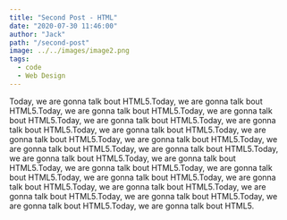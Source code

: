 ```yaml
---
title: "Second Post - HTML"
date: "2020-07-30 11:46:00"
author: "Jack"
path: "/second-post"
image: ../../images/image2.png
tags:
  - code
  - Web Design
---
```


Today, we are gonna talk bout HTML5.Today, we are gonna talk bout HTML5.Today, we are gonna talk bout HTML5.Today, we are gonna talk bout HTML5.Today, we are gonna talk bout HTML5.Today, we are gonna talk bout HTML5.Today, we are gonna talk bout HTML5.Today, we are gonna talk bout HTML5.Today, we are gonna talk bout HTML5.Today, we are gonna talk bout HTML5.Today, we are gonna talk bout HTML5.Today, we are gonna talk bout HTML5.Today, we are gonna talk bout HTML5.Today, we are gonna talk bout HTML5.Today, we are gonna talk bout HTML5.Today, we are gonna talk bout HTML5.Today, we are gonna talk bout HTML5.Today, we are gonna talk bout HTML5.Today, we are gonna talk bout HTML5.Today, we are gonna talk bout HTML5.Today, we are gonna talk bout HTML5.Today, we are gonna talk bout HTML5.
